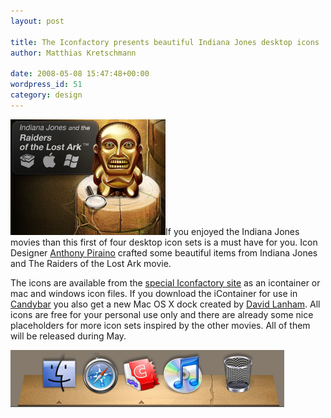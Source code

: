 ```yaml
---
layout: post

title: The Iconfactory presents beautiful Indiana Jones desktop icons
author: Matthias Kretschmann

date: 2008-05-08 15:47:48+00:00
wordpress_id: 51
category: design
---
```


[![Indiana Jones Iconset by Iconfactory](/media/indianajones_first.png)](http://iconfactory.com/indianajones/)If you enjoyed the Indiana Jones movies than this first of four desktop icon sets is a must have for you. Icon Designer [Anthony Piraino](http://onebuttonmouse.com/) crafted some beautiful items from Indiana Jones and The Raiders of the Lost Ark movie.

The icons are available from the [special Iconfactory site](http://iconfactory.com/indianajones/) as an icontainer or mac and windows icon files. If you download the iContainer for use in [Candybar](http://www.panic.com/candybar/) you also get a new Mac OS X dock created by [David Lanham](http://dlanham.com/). All icons are free for your personal use only and there are already some nice placeholders for more icon sets inspired by the other movies. All of them will be released during May.

[![Indiana Jones Dock by David Lanham](/media/indianajones_dock.png)](/media/indianajones_dock.png)
